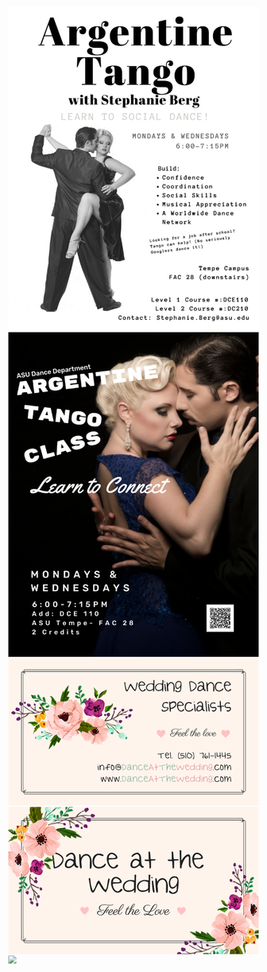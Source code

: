
<img src="ASU Flyer1.png">
<img src="ASU Flyer2.png">
<img src="Business Card1.png">
<img src="Business Card2.png">
<img src="readme.md">

